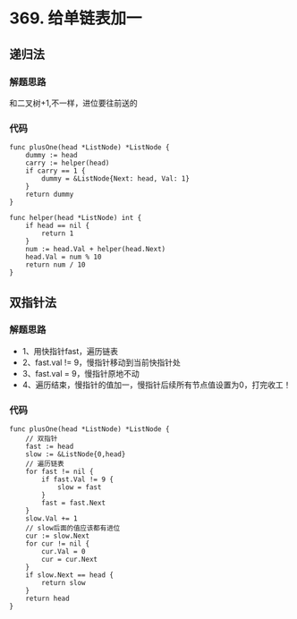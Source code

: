 # 369. 给单链表加一
## 递归法
### 解题思路
和二叉树+1,不一样，进位要往前送的
### 代码
```golang
func plusOne(head *ListNode) *ListNode {
	dummy := head
	carry := helper(head)
	if carry == 1 {
		dummy = &ListNode{Next: head, Val: 1}
	}
	return dummy
}

func helper(head *ListNode) int {
	if head == nil {
		return 1
	}
	num := head.Val + helper(head.Next)
	head.Val = num % 10
	return num / 10
}
```

## 双指针法
### 解题思路
* 1、用快指针fast，遍历链表
* 2、fast.val != 9，慢指针移动到当前快指针处
* 3、fast.val = 9，慢指针原地不动
* 4、遍历结束，慢指针的值加一，慢指针后续所有节点值设置为0，打完收工！

### 代码
```golang
func plusOne(head *ListNode) *ListNode {
	// 双指针
	fast := head
	slow := &ListNode{0,head}
	// 遍历链表
	for fast != nil {
		if fast.Val != 9 {
			slow = fast
		}
		fast = fast.Next
	}
	slow.Val += 1
	// slow后面的值应该都有进位
	cur := slow.Next
	for cur != nil {
		cur.Val = 0
		cur = cur.Next
	}
	if slow.Next == head {
		return slow
	}
	return head
}
```